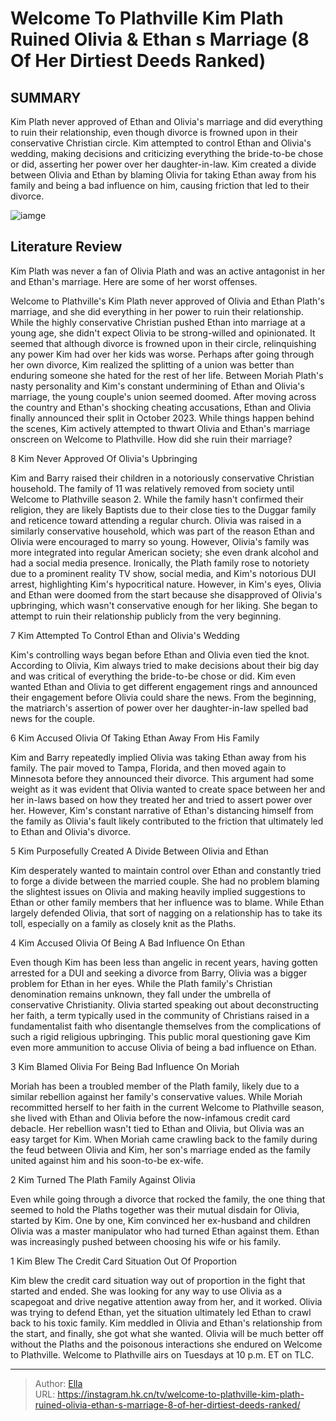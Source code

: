 # Welcome To Plathville Kim Plath Ruined Olivia &amp; Ethan s Marriage (8 Of Her Dirtiest Deeds Ranked)


## SUMMARY 


 Kim Plath never approved of Ethan and Olivia&#39;s marriage and did everything to ruin their relationship, even though divorce is frowned upon in their conservative Christian circle. 
 Kim attempted to control Ethan and Olivia&#39;s wedding, making decisions and criticizing everything the bride-to-be chose or did, asserting her power over her daughter-in-law. 
 Kim created a divide between Olivia and Ethan by blaming Olivia for taking Ethan away from his family and being a bad influence on him, causing friction that led to their divorce. 

![iamge](https://static1.srcdn.com/wordpress/wp-content/uploads/2023/11/welcome-to-plathville_-kim-plath-ruined-olivia-ethan-s-marriage-8-of-her-dirtiest-deeds-ranked.jpg)

## Literature Review
Kim Plath was never a fan of Olivia Plath and was an active antagonist in her and Ethan&#39;s marriage. Here are some of her worst offenses. 




Welcome to Plathville&#39;s Kim Plath never approved of Olivia and Ethan Plath&#39;s marriage, and she did everything in her power to ruin their relationship. While the highly conservative Christian pushed Ethan into marriage at a young age, she didn&#39;t expect Olivia to be strong-willed and opinionated. It seemed that although divorce is frowned upon in their circle, relinquishing any power Kim had over her kids was worse. Perhaps after going through her own divorce, Kim realized the splitting of a union was better than enduring someone she hated for the rest of her life.
Between Moriah Plath&#39;s nasty personality and Kim&#39;s constant undermining of Ethan and Olivia&#39;s marriage, the young couple&#39;s union seemed doomed. After moving across the country and Ethan&#39;s shocking cheating accusations, Ethan and Olivia finally announced their split in October 2023. While things happen behind the scenes, Kim actively attempted to thwart Olivia and Ethan&#39;s marriage onscreen on Welcome to Plathville. How did she ruin their marriage?









 








 8  Kim Never Approved Of Olivia&#39;s Upbringing 


 







Kim and Barry raised their children in a notoriously conservative Christian household. The family of 11 was relatively removed from society until Welcome to Plathville season 2. While the family hasn&#39;t confirmed their religion, they are likely Baptists due to their close ties to the Duggar family and reticence toward attending a regular church.
Olivia was raised in a similarly conservative household, which was part of the reason Ethan and Olivia were encouraged to marry so young. However, Olivia&#39;s family was more integrated into regular American society; she even drank alcohol and had a social media presence. Ironically, the Plath family rose to notoriety due to a prominent reality TV show, social media, and Kim&#39;s notorious DUI arrest, highlighting Kim&#39;s hypocritical nature. However, in Kim&#39;s eyes, Olivia and Ethan were doomed from the start because she disapproved of Olivia&#39;s upbringing, which wasn&#39;t conservative enough for her liking. She began to attempt to ruin their relationship publicly from the very beginning.





 7  Kim Attempted To Control Ethan and Olivia&#39;s Wedding 
        

Kim&#39;s controlling ways began before Ethan and Olivia even tied the knot. According to Olivia, Kim always tried to make decisions about their big day and was critical of everything the bride-to-be chose or did. Kim even wanted Ethan and Olivia to get different engagement rings and announced their engagement before Olivia could share the news. From the beginning, the matriarch&#39;s assertion of power over her daughter-in-law spelled bad news for the couple.





 6  Kim Accused Olivia Of Taking Ethan Away From His Family 


 







Kim and Barry repeatedly implied Olivia was taking Ethan away from his family. The pair moved to Tampa, Florida, and then moved again to Minnesota before they announced their divorce. This argument had some weight as it was evident that Olivia wanted to create space between her and her in-laws based on how they treated her and tried to assert power over her. However, Kim&#39;s constant narrative of Ethan&#39;s distancing himself from the family as Olivia&#39;s fault likely contributed to the friction that ultimately led to Ethan and Olivia&#39;s divorce.





 5  Kim Purposefully Created A Divide Between Olivia and Ethan 
        

Kim desperately wanted to maintain control over Ethan and constantly tried to forge a divide between the married couple. She had no problem blaming the slightest issues on Olivia and making heavily implied suggestions to Ethan or other family members that her influence was to blame. While Ethan largely defended Olivia, that sort of nagging on a relationship has to take its toll, especially on a family as closely knit as the Plaths.





 4  Kim Accused Olivia Of Being A Bad Influence On Ethan 
        

Even though Kim has been less than angelic in recent years, having gotten arrested for a DUI and seeking a divorce from Barry, Olivia was a bigger problem for Ethan in her eyes. While the Plath family&#39;s Christian denomination remains unknown, they fall under the umbrella of conservative Christianity. Olivia started speaking out about deconstructing her faith, a term typically used in the community of Christians raised in a fundamentalist faith who disentangle themselves from the complications of such a rigid religious upbringing. This public moral questioning gave Kim even more ammunition to accuse Olivia of being a bad influence on Ethan.





 3  Kim Blamed Olivia For Being Bad Influence On Moriah 
        

Moriah has been a troubled member of the Plath family, likely due to a similar rebellion against her family&#39;s conservative values. While Moriah recommitted herself to her faith in the current Welcome to Plathville season, she lived with Ethan and Olivia before the now-infamous credit card debacle. Her rebellion wasn&#39;t tied to Ethan and Olivia, but Olivia was an easy target for Kim. When Moriah came crawling back to the family during the feud between Olivia and Kim, her son&#39;s marriage ended as the family united against him and his soon-to-be ex-wife.





 2  Kim Turned The Plath Family Against Olivia 


 







Even while going through a divorce that rocked the family, the one thing that seemed to hold the Plaths together was their mutual disdain for Olivia, started by Kim. One by one, Kim convinced her ex-husband and children Olivia was a master manipulator who had turned Ethan against them. Ethan was increasingly pushed between choosing his wife or his family.





 1  Kim Blew The Credit Card Situation Out Of Proportion 
        

Kim blew the credit card situation way out of proportion in the fight that started and ended. She was looking for any way to use Olivia as a scapegoat and drive negative attention away from her, and it worked. Olivia was trying to defend Ethan, yet the situation ultimately led Ethan to crawl back to his toxic family. Kim meddled in Olivia and Ethan&#39;s relationship from the start, and finally, she got what she wanted. Olivia will be much better off without the Plaths and the poisonous interactions she endured on Welcome to Plathville.
Welcome to Plathville airs on Tuesdays at 10 p.m. ET on TLC. 


---

> Author: [Ella](https://instagram.hk.cn/)  
> URL: https://instagram.hk.cn/tv/welcome-to-plathville-kim-plath-ruined-olivia-ethan-s-marriage-8-of-her-dirtiest-deeds-ranked/  

